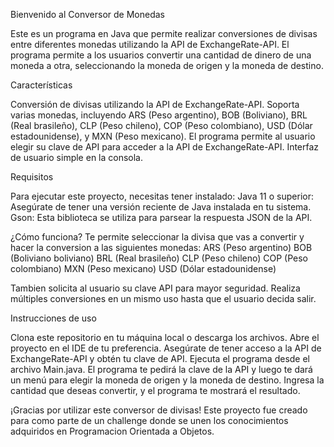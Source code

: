 Bienvenido al Conversor de Monedas

Este es un programa en Java que permite realizar conversiones de divisas entre diferentes monedas utilizando la API de ExchangeRate-API. 
El programa permite a los usuarios convertir una cantidad de dinero de una moneda a otra, seleccionando la moneda de origen y la moneda de destino.

Características

  Conversión de divisas utilizando la API de ExchangeRate-API.
  Soporta varias monedas, incluyendo ARS (Peso argentino), BOB (Boliviano), BRL (Real brasileño), CLP (Peso chileno), COP (Peso colombiano), USD (Dólar estadounidense), y MXN (Peso mexicano).
  El programa permite al usuario elegir su clave de API para acceder a la API de ExchangeRate-API.
  Interfaz de usuario simple en la consola.

Requisitos

Para ejecutar este proyecto, necesitas tener instalado:
  Java 11 o superior: Asegúrate de tener una versión reciente de Java instalada en tu sistema.
  Gson: Esta biblioteca se utiliza para parsear la respuesta JSON de la API.

¿Cómo funciona?
Te permite seleccionar la divisa que vas a convertir y hacer la conversion a las siguientes monedas:
  ARS (Peso argentino)
  BOB (Boliviano boliviano)
  BRL (Real brasileño)
  CLP (Peso chileno)
  COP (Peso colombiano)
  MXN (Peso mexicano)
  USD (Dólar estadounidense)
  
Tambien solicita al usuario su clave API para mayor seguridad.
Realiza múltiples conversiones en un mismo uso hasta que el usuario decida salir.

Instrucciones de uso

  Clona este repositorio en tu máquina local o descarga los archivos.
  Abre el proyecto en el IDE de tu preferencia.
  Asegúrate de tener acceso a la API de ExchangeRate-API y obtén tu clave de API.
  Ejecuta el programa desde el archivo Main.java.
  El programa te pedirá la clave de la API y luego te dará un menú para elegir la moneda de origen y la moneda de destino.
  Ingresa la cantidad que deseas convertir, y el programa te mostrará el resultado.

¡Gracias por utilizar este conversor de divisas! 
Este proyecto fue creado para como parte de un challenge donde se unen los conocimientos adquiridos en Programacion Orientada a Objetos.
